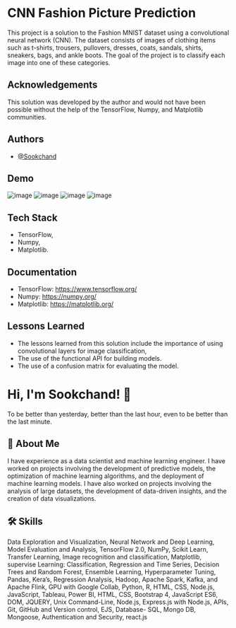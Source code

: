 
# CNN Fashion Picture Prediction
This project is a solution to the Fashion MNIST dataset using a convolutional neural network (CNN). The dataset consists of images of clothing items such as t-shirts, trousers, pullovers, dresses, coats, sandals, shirts, sneakers, bags, and ankle boots. The goal of the project is to classify each image into one of these categories.
## Acknowledgements
This solution was developed by the author and would not have been possible without the help of the TensorFlow, Numpy, and Matplotlib communities.

## Authors

- [@Sookchand](https://github.com/Sookchand)


## Demo
![image](https://user-images.githubusercontent.com/34344439/210092795-6a568342-7602-4764-8650-62089f4b9fd2.png)
![image](https://user-images.githubusercontent.com/34344439/210093214-ea4b5f38-9bfd-4afb-9183-134a86141825.png)
![image](https://user-images.githubusercontent.com/34344439/210093290-8c372a95-538f-4575-8e8f-31d80be2ae32.png)
![image](https://user-images.githubusercontent.com/34344439/210093459-514d97ad-d72d-4e81-9d4f-17fa83430f57.png)

## Tech Stack
- TensorFlow, 
- Numpy,
- Matplotlib.
## Documentation
- TensorFlow: https://www.tensorflow.org/
- Numpy: https://numpy.org/
- Matplotlib: https://matplotlib.org/
## Lessons Learned
- The lessons learned from this solution include the importance of using convolutional layers for image classification, 
- The use of the functional API for building models.
- The use of a confusion matrix for evaluating the model.
# Hi, I'm Sookchand! 👋

To be better than yesterday, better than the last hour, even to be better than the last
minute.
## 🚀 About Me
I have experience as a data scientist and machine learning engineer. I have worked on
projects involving the development of predictive models, the optimization of machine
learning algorithms, and the deployment of machine learning models. I have also worked on
projects involving the analysis of large datasets, the development of data-driven insights,
and the creation of data visualizations.
## 🛠 Skills
Data Exploration and Visualization, Neural Network and Deep Learning, Model Evaluation
and Analysis, TensorFlow 2.0, NumPy, Scikit Learn, Transfer Learning, Image recognition and
classification, Matplotlib, supervise Learning: Classification, Regression and Time Series,
Decision Trees and Random Forest, Ensemble Learning, Hyperparameter Tuning, Pandas,
Kera’s, Regression Analysis, Hadoop, Apache Spark, Kafka, and Apache Flink, GPU with
Google Collab, Python, R, HTML, CSS, Node.js, JavaScript, Tableau, Power BI, HTML, CSS,
Bootstrap 4, JavaScript ES6, DOM, JQUERY, Unix Command-Line, Node.js, Express.js with Node.js,
APIs, Git, GitHub and Version control, EJS, Database- SQL, Mongo DB, Mongoose, Authentication and
Security, react.js
